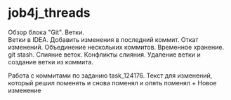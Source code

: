 # job4j_threads
Обзор блока "Git".
Ветки.  
Ветки в IDEA.
Добавить изменения в последний коммит.
Откат изменений.
Объединение нескольких коммитов.
Временное хранение. git stash.
Слияние веток.
Конфликты слияния.
Удаление ветки и создание ветки из коммита.

Работа с коммитами по заданию task_124176.
Текст для изменений, который решил поменять и снова поменял и опять поменял + 
Новое изменение